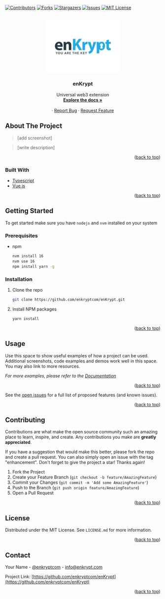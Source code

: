[![Contributors][contributors-shield]][contributors-url]
[![Forks][forks-shield]][forks-url]
[![Stargazers][stars-shield]][stars-url]
[![Issues][issues-shield]][issues-url]
[![MIT License][license-shield]][license-url]



<!-- PROJECT LOGO -->
<br />
<div align="center">
  <a href="https://github.com/enkryptcom/enKrypt">
    <img src="logo.png" alt="Logo" width="240">
  </a>

  <h3 align="center">enKrypt</h3>

  <p align="center">
    Universal web3 extension
    <br />
    <a href="#"><strong>Explore the docs »</strong></a>
    <br />
    <br />
    ·
    <a href="https://github.com/enkryptcom/enKrypt/issues">Report Bug</a>
    ·
    <a href="https://github.com/enkryptcom/enKrypt/issues">Request Feature</a>
  </p>
</div>

<!-- ABOUT THE PROJECT -->
## About The Project

> [add screenshot]

> [write description]

<p align="right">(<a href="#top">back to top</a>)</p>



### Built With

* [Typescript](https://www.typescriptlang.org/)
* [Vue.js](https://vuejs.org/)

<p align="right">(<a href="#top">back to top</a>)</p>



<!-- GETTING STARTED -->
## Getting Started

To get started make sure you have `nodejs` and `nvm` installed on your system

### Prerequisites

* npm
  ```sh
  nvm install 16
  nvm use 16
  npm install yarn -g
  ```

### Installation

1. Clone the repo
   ```sh
   git clone https://github.com/enkryptcom/enKrypt.git
   ```
2. Install NPM packages
   ```sh
   yarn install
   ```

<p align="right">(<a href="#top">back to top</a>)</p>



<!-- USAGE EXAMPLES -->
## Usage

Use this space to show useful examples of how a project can be used. Additional screenshots, code examples and demos work well in this space. You may also link to more resources.

_For more examples, please refer to the [Documentation](https://example.com)_

<p align="right">(<a href="#top">back to top</a>)</p>


See the [open issues](https://github.com/enkryptcom/enKrypt/issues) for a full list of proposed features (and known issues).

<p align="right">(<a href="#top">back to top</a>)</p>



<!-- CONTRIBUTING -->
## Contributing

Contributions are what make the open source community such an amazing place to learn, inspire, and create. Any contributions you make are **greatly appreciated**.

If you have a suggestion that would make this better, please fork the repo and create a pull request. You can also simply open an issue with the tag "enhancement".
Don't forget to give the project a star! Thanks again!

1. Fork the Project
2. Create your Feature Branch (`git checkout -b feature/AmazingFeature`)
3. Commit your Changes (`git commit -m 'Add some AmazingFeature'`)
4. Push to the Branch (`git push origin feature/AmazingFeature`)
5. Open a Pull Request

<p align="right">(<a href="#top">back to top</a>)</p>



<!-- LICENSE -->
## License

Distributed under the MIT License. See `LICENSE.md` for more information.

<p align="right">(<a href="#top">back to top</a>)</p>



<!-- CONTACT -->
## Contact

Your Name - [@enkryptcom](https://twitter.com/enkryptcom) - info@enkrypt.com

Project Link: [https://github.com/enkryptcom/enKrypt](https://github.com/enkryptcom/enKrypt)

<p align="right">(<a href="#top">back to top</a>)</p>


<!-- MARKDOWN LINKS & IMAGES -->
<!-- https://www.markdownguide.org/basic-syntax/#reference-style-links -->
[contributors-shield]: https://img.shields.io/github/contributors/enkryptcom/enKrypt.svg?style=for-the-badge
[contributors-url]: https://github.com/enkryptcom/enKrypt/graphs/contributors
[forks-shield]: https://img.shields.io/github/forks/enkryptcom/enKrypt.svg?style=for-the-badge
[forks-url]: https://github.com/enkryptcom/enKrypt/network/members
[stars-shield]: https://img.shields.io/github/stars/enkryptcom/enKrypt.svg?style=for-the-badge
[stars-url]: https://github.com/enkryptcom/enKrypt/stargazers
[issues-shield]: https://img.shields.io/github/issues/enkryptcom/enKrypt.svg?style=for-the-badge
[issues-url]: https://github.com/enkryptcom/enKrypt/issues
[license-shield]: https://img.shields.io/github/license/enkryptcom/enKrypt.svg?style=for-the-badge
[license-url]: https://github.com/enkryptcom/enKrypt/blob/main/README.md
